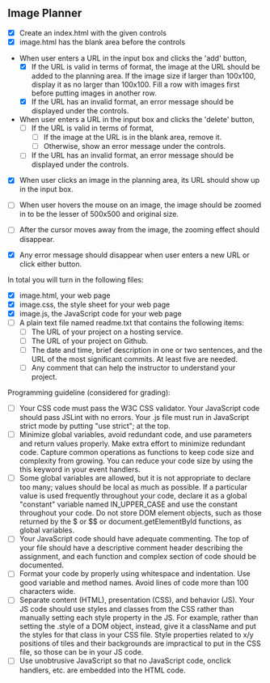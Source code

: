 ## Image Planner

- [x] Create an index.html with the given controls
- [x] image.html has the blank area before the controls

- When user enters a URL in the input box and clicks the 'add' button,
    - [x] If the URL is valid in terms of format, the image at the URL should
      be added to the planning area. If the image size if larger than 100x100,
      display it as no larger than 100x100. Fill a row with images first before
      putting images in another row.
    - [x] If the URL has an invalid format, an error message should be
      displayed under the controls.

- When user enters a URL in the input box and clicks the 'delete' button,
    - [ ] If the URL is valid in terms of format,
        - [ ] If the image at the URL is in the blank area, remove it.
        - [ ] Otherwise, show an error message under the controls.
    - [ ]  If the URL has an invalid format, an error message should be
      displayed under the controls.

- [x] When user clicks an image in the planning area, its URL should show up in
  the input box.
- [ ] When user hovers the mouse on an image, the image should be zoomed in to
  be the lesser of 500x500 and original size. 
- [ ] After the cursor moves away from the image, the zooming effect should
  disappear.
- [x] Any error message should disappear when user enters a new URL or click
  either button.


In total you will turn in the following files:
- [x] image.html, your web page
- [x] image.css, the style sheet for your web page
- [x] image.js, the JavaScript code for your web page
- [ ] A plain text file named readme.txt that contains the following items:
    - [ ] The URL of your project on a hosting service.
    - [ ] The URL of your project on Github.
    - [ ] The date and time, brief description in one or two sentences, and the
      URL of the most significant commits. At least five are needed.
    - [ ] Any comment that can help the instructor to understand your project.

Programming guideline (considered for grading):
- [ ] Your CSS code must pass the W3C CSS validator. Your JavaScript code
  should pass JSLint with no errors. Your .js file must run in JavaScript
  strict mode by putting "use strict"; at the top.
- [ ] Minimize global variables, avoid redundant code, and use parameters and
  return values properly. Make extra effort to minimize redundant code. Capture
  common operations as functions to keep code size and complexity from growing.
  You can reduce your code size by using the this keyword in your event
  handlers.
- [ ] Some global variables are allowed, but it is not appropriate to declare
  too many; values should be local as much as possible. If a particular value
  is used frequently throughout your code, declare it as a global "constant"
  variable named IN_UPPER_CASE and use the constant throughout your code. Do
  not store DOM element objects, such as those returned by the $ or $$ or
  document.getElementById functions, as global variables.
- [ ] Your JavaScript code should have adequate commenting. The top of your
  file should have a descriptive comment header describing the assignment, and
  each function and complex section of code should be documented.
- [ ] Format your code by properly using whitespace and indentation. Use good
  variable and method names. Avoid lines of code more than 100 characters wide.
- [ ] Separate content (HTML), presentation (CSS), and behavior (JS). Your JS
  code should use styles and classes from the CSS rather than manually setting
  each style property in the JS. For example, rather than setting the .style of
  a DOM object, instead, give it a className and put the styles for that class
  in your CSS file. Style properties related to x/y positions of tiles and
  their backgrounds are impractical to put in the CSS file, so those can be in
  your JS code.
- [ ] Use unobtrusive JavaScript so that no JavaScript code, onclick handlers,
  etc. are embedded into the HTML code.
